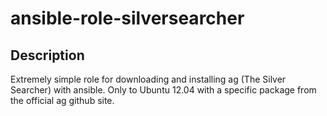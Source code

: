ansible-role-silversearcher
==========

Description
------------
Extremely simple role for downloading and installing ag (The Silver Searcher)
with ansible. Only to Ubuntu 12.04 with a specific package from the official
ag github site.
